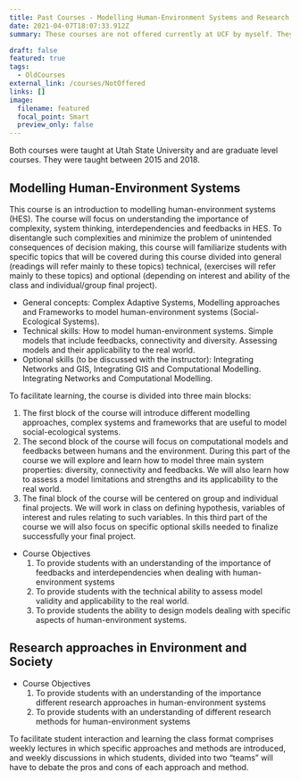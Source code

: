 ```yaml
---
title: Past Courses - Modelling Human-Environment Systems and Research Approaches in Environment and Society
date: 2021-04-07T18:07:33.912Z
summary: These courses are not offered currently at UCF by myself. They were taught at Utah State University between 2015 and 2018.

draft: false
featured: true
tags:
  - OldCourses
external_link: /courses/NotOffered
links: []
image:
  filename: featured
  focal_point: Smart
  preview_only: false
---
```

Both courses were taught at Utah State University and are graduate level courses. 
They were taught between 2015 and 2018. 

## Modelling Human-Environment Systems
This course is an introduction to modelling human-environment systems (HES). The course will focus on understanding the importance of complexity, system thinking, interdependencies and feedbacks in HES.
To disentangle such complexities and minimize the problem of unintended consequences of decision making, this course will familiarize students with specific topics that will be covered during this course divided into general (readings will refer mainly to these topics) technical, (exercises will refer mainly to these topics) and optional (depending on interest and ability of the class and individual/group final project).
- General concepts: Complex Adaptive Systems, Modelling approaches and Frameworks to model human-environment systems (Social-Ecological Systems).
- Technical skills: How to model human-environment systems. Simple models that include feedbacks, connectivity and diversity. Assessing models and their applicability to the real world.
- Optional skills (to be discussed with the instructor): Integrating Networks and GIS, Integrating GIS and Computational Modelling. Integrating Networks and Computational Modelling.

To facilitate learning, the course is divided into three main blocks:
1. The first block of the course will introduce different modelling approaches, complex systems and frameworks that are useful to model social-ecological systems.
2. The second block of the course will focus on computational models and feedbacks between humans and the environment. During this part of the course we will explore and learn how to model three main system properties: diversity, connectivity and feedbacks. We will also learn how to assess a model limitations and strengths and its applicability to the real world.
3. The final block of the course will be centered on group and individual final projects. We will work in class on defining hypothesis, variables of interest and rules relating to such variables. In this third part of the course we will also focus on specific optional skills needed to finalize successfully your final project.

- Course Objectives
  1. To provide students with an understanding of the importance of feedbacks and interdependencies when dealing with human-environment systems
  2. To provide students with the technical ability to assess model validity and applicability to the real world.
  3. To provide students the ability to design models dealing with specific aspects of human-environment systems.

## Research approaches in Environment and Society 
- Course Objectives
  1. To provide students with an understanding of the importance different research
  approaches in human-environment systems
  2. To provide students with an understanding of different research methods for
  human-environment systems

To facilitate student interaction and learning the class format comprises weekly lectures
in which specific approaches and methods are introduced, and weekly discussions in
which students, divided into two “teams” will have to debate the pros and cons of each
approach and method.
